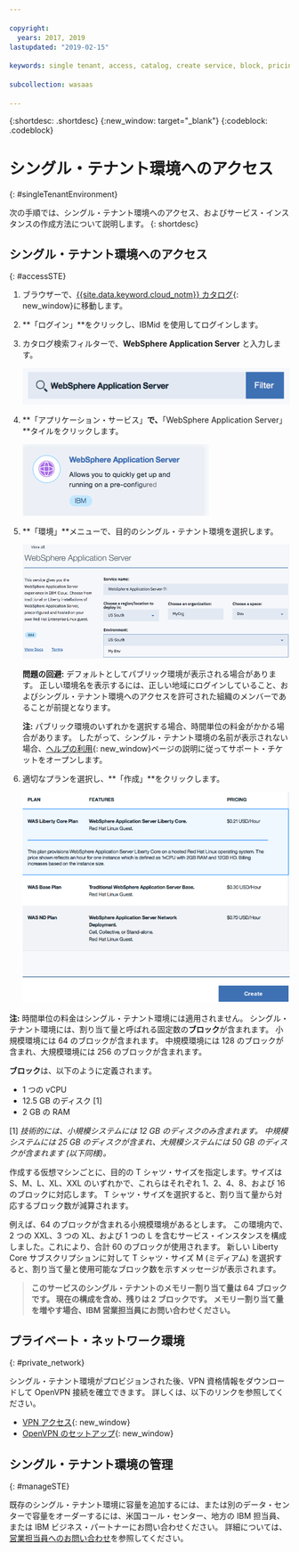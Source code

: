 ```yaml
---

copyright:
  years: 2017, 2019
lastupdated: "2019-02-15"

keywords: single tenant, access, catalog, create service, block, pricing, vpn, openvpn

subcollection: wasaas

---
```


{:shortdesc: .shortdesc}
{:new_window: target="_blank"}
{:codeblock: .codeblock}

# シングル・テナント環境へのアクセス
{: #singleTenantEnvironment}


次の手順では、シングル・テナント環境へのアクセス、およびサービス・インスタンスの作成方法について説明します。
{: shortdesc}


## シングル・テナント環境へのアクセス
{: #accessSTE}

1. ブラウザーで、[{{site.data.keyword.cloud_notm}} カタログ](https://{DomainName}/catalog/){: new_window}に移動します。

2. **「ログイン」**をクリックし、IBMid を使用してログインします。

6. カタログ検索フィルターで、**WebSphere Application Server** と入力します。

    ![検索フィルター](images/filter.png)

7. **「アプリケーション・サービス」**で、**「WebSphere Application Server」**タイルをクリックします。

    ![WebSphere Application Server タイル](images/iconWAS.png)

8. **「環境」**メニューで、目的のシングル・テナント環境を選択します。

    ![シングル・テナント環境の名前](images/environmentSTE.png)

    **問題の回避:** デフォルトとしてパブリック環境が表示される場合があります。 正しい環境名を表示するには、正しい地域にログインしていること、およびシングル・テナント環境へのアクセスを許可された組織のメンバーであることが前提となります。

    **注:** パブリック環境のいずれかを選択する場合、時間単位の料金がかかる場合があります。 したがって、シングル・テナント環境の名前が表示されない場合、[ヘルプの利用](/docs/services/ApplicationServeronCloud?topic=wasaas-reporting_issues#reporting_issues){: new_window}ページの説明に従ってサポート・チケットをオープンします。

9. 適切なプランを選択し、**「作成」**をクリックします。

    ![プランの選択とサービスの作成](images/createSTE.png)


**注:** 時間単位の料金はシングル・テナント環境には適用されません。 シングル・テナント環境には、割り当て量と呼ばれる固定数の**ブロック**が含まれます。 小規模環境には 64 のブロックが含まれます。 中規模環境には 128 のブロックが含まれ、大規模環境には 256 のブロックが含まれます。

**ブロック**は、以下のように定義されます。
  * 1 つの vCPU
  * 12.5 GB のディスク [1]
  * 2 GB の RAM

[1] *技術的には、小規模システムには 12 GB のディスクのみ含まれます。 中規模システムには 25 GB のディスクが含まれ、大規模システムには 50 GB のディスクが含まれます (以下同様)。*

作成する仮想マシンごとに、目的の T シャツ・サイズを指定します。サイズは S、M、L、XL、XXL のいずれかで、これらはそれぞれ 1、2、4、8、および 16 のブロックに対応します。 T シャツ・サイズを選択すると、割り当て量から対応するブロック数が減算されます。

例えば、64 のブロックが含まれる小規模環境があるとします。 この環境内で、2 つの XXL、3 つの XL、および 1 つの L を含むサービス・インスタンスを構成しました。これにより、合計 60 のブロックが使用されます。 新しい Liberty Core サブスクリプションに対して T シャツ・サイズ M (ミディアム) を選択すると、割り当て量と使用可能なブロック数を示すメッセージが表示されます。

> **このサービスのシングル・テナントのメモリー割り当て量は 64 ブロックです。 現在の構成を含め、残りは 2 ブロックです。 メモリー割り当て量を増やす場合、IBM 営業担当員にお問い合わせください。**


## プライベート・ネットワーク環境
{: #private_network}

シングル・テナント環境がプロビジョンされた後、VPN 資格情報をダウンロードして OpenVPN 接続を確立できます。 詳しくは、以下のリンクを参照してください。

* [VPN アクセス](/docs/services/ApplicationServeronCloud?topic=wasaas-networkEnvironment#vpnAccess){: new_window}
* [OpenVPN のセットアップ](/docs/services/ApplicationServeronCloud?topic=wasaas-system_access#setup_openvpn){: new_window}

## シングル・テナント環境の管理
{: #manageSTE}

既存のシングル・テナント環境に容量を追加するには、または別のデータ・センターで容量をオーダーするには、米国コール・センター、地方の IBM 担当員、または IBM ビジネス・パートナーにお問い合わせください。 詳細については、[営業担当員へのお問い合わせ](/docs/services/ApplicationServeronCloud?topic=wasaas-reporting_issues#contacting-sales)を参照してください。
